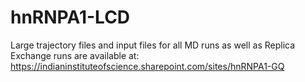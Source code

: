 # hnRNPA1-LCD
Large trajectory files and input files for all MD runs as well as Replica Exchange runs are available at: https://indianinstituteofscience.sharepoint.com/sites/hnRNPA1-GQ
